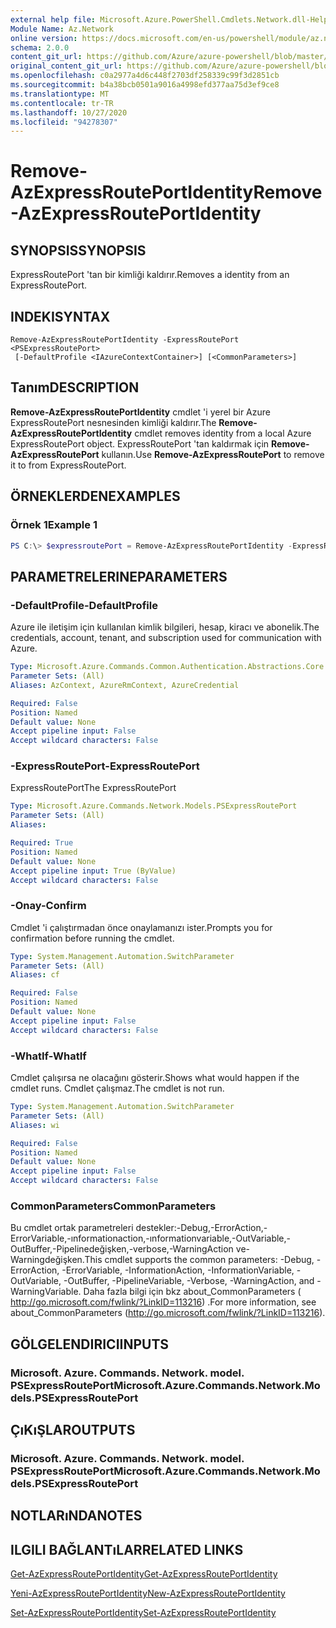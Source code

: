 ```yaml
---
external help file: Microsoft.Azure.PowerShell.Cmdlets.Network.dll-Help.xml
Module Name: Az.Network
online version: https://docs.microsoft.com/en-us/powershell/module/az.network/remove-azexpressrouteportidentity
schema: 2.0.0
content_git_url: https://github.com/Azure/azure-powershell/blob/master/src/Network/Network/help/Remove-AzExpressRoutePortIdentity.md
original_content_git_url: https://github.com/Azure/azure-powershell/blob/master/src/Network/Network/help/Remove-AzExpressRoutePortIdentity.md
ms.openlocfilehash: c0a2977a4d6c448f2703df258339c99f3d2851cb
ms.sourcegitcommit: b4a38bcb0501a9016a4998efd377aa75d3ef9ce8
ms.translationtype: MT
ms.contentlocale: tr-TR
ms.lasthandoff: 10/27/2020
ms.locfileid: "94278307"
---
```

# <span data-ttu-id="96773-101">Remove-AzExpressRoutePortIdentity</span><span class="sxs-lookup"><span data-stu-id="96773-101">Remove-AzExpressRoutePortIdentity</span></span>

## <span data-ttu-id="96773-102">SYNOPSIS</span><span class="sxs-lookup"><span data-stu-id="96773-102">SYNOPSIS</span></span>
<span data-ttu-id="96773-103">ExpressRoutePort 'tan bir kimliği kaldırır.</span><span class="sxs-lookup"><span data-stu-id="96773-103">Removes a identity from an ExpressRoutePort.</span></span>

## <span data-ttu-id="96773-104">INDEKI</span><span class="sxs-lookup"><span data-stu-id="96773-104">SYNTAX</span></span>

```
Remove-AzExpressRoutePortIdentity -ExpressRoutePort <PSExpressRoutePort>
 [-DefaultProfile <IAzureContextContainer>] [<CommonParameters>]
```

## <span data-ttu-id="96773-105">Tanım</span><span class="sxs-lookup"><span data-stu-id="96773-105">DESCRIPTION</span></span>
<span data-ttu-id="96773-106">**Remove-AzExpressRoutePortIdentity** cmdlet 'i yerel bir Azure ExpressRoutePort nesnesinden kimliği kaldırır.</span><span class="sxs-lookup"><span data-stu-id="96773-106">The **Remove-AzExpressRoutePortIdentity** cmdlet removes identity from a local Azure ExpressRoutePort object.</span></span> <span data-ttu-id="96773-107">ExpressRoutePort 'tan kaldırmak için **Remove-AzExpressRoutePort** kullanın.</span><span class="sxs-lookup"><span data-stu-id="96773-107">Use **Remove-AzExpressRoutePort** to remove it to from ExpressRoutePort.</span></span>

## <span data-ttu-id="96773-108">ÖRNEKLERDEN</span><span class="sxs-lookup"><span data-stu-id="96773-108">EXAMPLES</span></span>

### <span data-ttu-id="96773-109">Örnek 1</span><span class="sxs-lookup"><span data-stu-id="96773-109">Example 1</span></span>
```powershell
PS C:\> $expressroutePort = Remove-AzExpressRoutePortIdentity -ExpressRoutePort $expressroutePort
```

## <span data-ttu-id="96773-110">PARAMETRELERINE</span><span class="sxs-lookup"><span data-stu-id="96773-110">PARAMETERS</span></span>

### <span data-ttu-id="96773-111">-DefaultProfile</span><span class="sxs-lookup"><span data-stu-id="96773-111">-DefaultProfile</span></span>
<span data-ttu-id="96773-112">Azure ile iletişim için kullanılan kimlik bilgileri, hesap, kiracı ve abonelik.</span><span class="sxs-lookup"><span data-stu-id="96773-112">The credentials, account, tenant, and subscription used for communication with Azure.</span></span>

```yaml
Type: Microsoft.Azure.Commands.Common.Authentication.Abstractions.Core.IAzureContextContainer
Parameter Sets: (All)
Aliases: AzContext, AzureRmContext, AzureCredential

Required: False
Position: Named
Default value: None
Accept pipeline input: False
Accept wildcard characters: False
```

### <span data-ttu-id="96773-113">-ExpressRoutePort</span><span class="sxs-lookup"><span data-stu-id="96773-113">-ExpressRoutePort</span></span>
<span data-ttu-id="96773-114">ExpressRoutePort</span><span class="sxs-lookup"><span data-stu-id="96773-114">The ExpressRoutePort</span></span>

```yaml
Type: Microsoft.Azure.Commands.Network.Models.PSExpressRoutePort
Parameter Sets: (All)
Aliases:

Required: True
Position: Named
Default value: None
Accept pipeline input: True (ByValue)
Accept wildcard characters: False
```

### <span data-ttu-id="96773-115">-Onay</span><span class="sxs-lookup"><span data-stu-id="96773-115">-Confirm</span></span>
<span data-ttu-id="96773-116">Cmdlet 'i çalıştırmadan önce onaylamanızı ister.</span><span class="sxs-lookup"><span data-stu-id="96773-116">Prompts you for confirmation before running the cmdlet.</span></span>

```yaml
Type: System.Management.Automation.SwitchParameter
Parameter Sets: (All)
Aliases: cf

Required: False
Position: Named
Default value: None
Accept pipeline input: False
Accept wildcard characters: False
```

### <span data-ttu-id="96773-117">-WhatIf</span><span class="sxs-lookup"><span data-stu-id="96773-117">-WhatIf</span></span>
<span data-ttu-id="96773-118">Cmdlet çalışırsa ne olacağını gösterir.</span><span class="sxs-lookup"><span data-stu-id="96773-118">Shows what would happen if the cmdlet runs.</span></span>
<span data-ttu-id="96773-119">Cmdlet çalışmaz.</span><span class="sxs-lookup"><span data-stu-id="96773-119">The cmdlet is not run.</span></span>

```yaml
Type: System.Management.Automation.SwitchParameter
Parameter Sets: (All)
Aliases: wi

Required: False
Position: Named
Default value: None
Accept pipeline input: False
Accept wildcard characters: False
```

### <span data-ttu-id="96773-120">CommonParameters</span><span class="sxs-lookup"><span data-stu-id="96773-120">CommonParameters</span></span>
<span data-ttu-id="96773-121">Bu cmdlet ortak parametreleri destekler:-Debug,-ErrorAction,-ErrorVariable,-ınformationaction,-ınformationvariable,-OutVariable,-OutBuffer,-Pipelinedeğişken,-verbose,-WarningAction ve-Warningdeğişken.</span><span class="sxs-lookup"><span data-stu-id="96773-121">This cmdlet supports the common parameters: -Debug, -ErrorAction, -ErrorVariable, -InformationAction, -InformationVariable, -OutVariable, -OutBuffer, -PipelineVariable, -Verbose, -WarningAction, and -WarningVariable.</span></span> <span data-ttu-id="96773-122">Daha fazla bilgi için bkz about_CommonParameters ( http://go.microsoft.com/fwlink/?LinkID=113216) .</span><span class="sxs-lookup"><span data-stu-id="96773-122">For more information, see about_CommonParameters (http://go.microsoft.com/fwlink/?LinkID=113216).</span></span>


## <span data-ttu-id="96773-123">GÖLGELENDIRICI</span><span class="sxs-lookup"><span data-stu-id="96773-123">INPUTS</span></span>

### <span data-ttu-id="96773-124">Microsoft. Azure. Commands. Network. model. PSExpressRoutePort</span><span class="sxs-lookup"><span data-stu-id="96773-124">Microsoft.Azure.Commands.Network.Models.PSExpressRoutePort</span></span>

## <span data-ttu-id="96773-125">ÇıKıŞLAR</span><span class="sxs-lookup"><span data-stu-id="96773-125">OUTPUTS</span></span>

### <span data-ttu-id="96773-126">Microsoft. Azure. Commands. Network. model. PSExpressRoutePort</span><span class="sxs-lookup"><span data-stu-id="96773-126">Microsoft.Azure.Commands.Network.Models.PSExpressRoutePort</span></span>

## <span data-ttu-id="96773-127">NOTLARıNDA</span><span class="sxs-lookup"><span data-stu-id="96773-127">NOTES</span></span>

## <span data-ttu-id="96773-128">ILGILI BAĞLANTıLAR</span><span class="sxs-lookup"><span data-stu-id="96773-128">RELATED LINKS</span></span>
[<span data-ttu-id="96773-129">Get-AzExpressRoutePortIdentity</span><span class="sxs-lookup"><span data-stu-id="96773-129">Get-AzExpressRoutePortIdentity</span></span>](./Get-AzExpressRoutePortIdentity.md)

[<span data-ttu-id="96773-130">Yeni-AzExpressRoutePortIdentity</span><span class="sxs-lookup"><span data-stu-id="96773-130">New-AzExpressRoutePortIdentity</span></span>](./New-AzExpressRoutePortIdentity.md)

[<span data-ttu-id="96773-131">Set-AzExpressRoutePortIdentity</span><span class="sxs-lookup"><span data-stu-id="96773-131">Set-AzExpressRoutePortIdentity</span></span>](./Set-AzExpressRoutePortIdentity.md)
